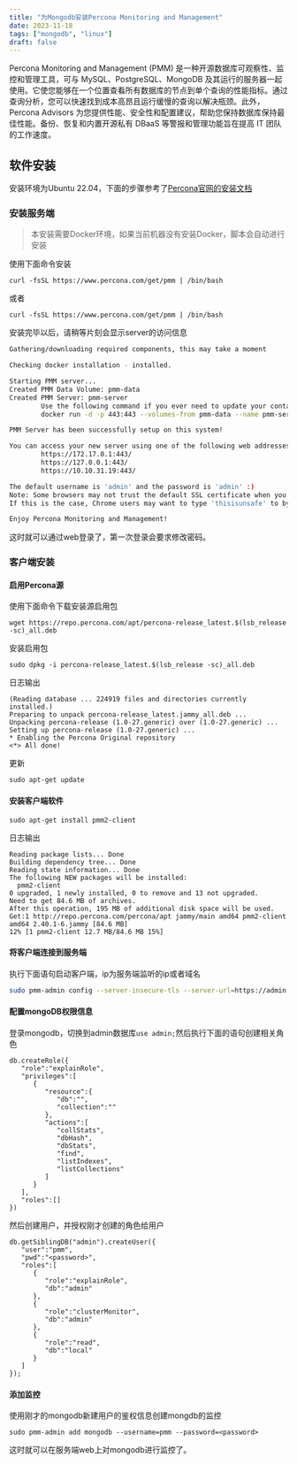 ```yaml
---
title: "为Mongodb安装Percona Monitoring and Management"
date: 2023-11-18
tags: ["mongodb", "linux"]
draft: false
---
```

   Percona Monitoring and Management (PMM) 是一种开源数据库可观察性、监控和管理工具，可与 MySQL、PostgreSQL、MongoDB 及其运行的服务器一起使用。它使您能够在一个位置查看所有数据库的节点到单个查询的性能指标。通过查询分析，您可以快速找到成本高昂且运行缓慢的查询以解决瓶颈。此外，Percona Advisors 为您提供性能、安全性和配置建议，帮助您保持数据库保持最佳性能。备份、恢复和内置开源私有 DBaaS 等警报和管理功能旨在提高 IT 团队的工作速度。

## 软件安装
安装环境为Ubuntu 22.04，下面的步骤参考了[Percona官网的安装文档](https://www.percona.com/software/pmm/quickstart)

### 安装服务端

> 本安装需要Docker环境，如果当前机器没有安装Docker，脚本会自动进行安装

使用下面命令安装
```
curl -fsSL https://www.percona.com/get/pmm | /bin/bash
```
或者
```
curl -fsSL https://www.percona.com/get/pmm | /bin/bash
```
安装完毕以后，请稍等片刻会显示server的访问信息
```bash
Gathering/downloading required components, this may take a moment

Checking docker installation - installed.

Starting PMM server...
Created PMM Data Volume: pmm-data
Created PMM Server: pmm-server
        Use the following command if you ever need to update your container by hand:
        docker run -d -p 443:443 --volumes-from pmm-data --name pmm-server --restart always percona/pmm-server:2

PMM Server has been successfully setup on this system!

You can access your new server using one of the following web addresses:
        https://172.17.0.1:443/
        https://127.0.0.1:443/
        https://10.10.31.19:443/

The default username is 'admin' and the password is 'admin' :)
Note: Some browsers may not trust the default SSL certificate when you first open one of the urls above.
If this is the case, Chrome users may want to type 'thisisunsafe' to bypass the warning.

Enjoy Percona Monitoring and Management!
```
这时就可以通过web登录了，第一次登录会要求修改密码。
### 客户端安装
#### 启用Percona源
使用下面命令下载安装源启用包
```
wget https://repo.percona.com/apt/percona-release_latest.$(lsb_release -sc)_all.deb
```
安装启用包
```
sudo dpkg -i percona-release_latest.$(lsb_release -sc)_all.deb
```
日志输出
```
(Reading database ... 224919 files and directories currently installed.)
Preparing to unpack percona-release_latest.jammy_all.deb ...
Unpacking percona-release (1.0-27.generic) over (1.0-27.generic) ...
Setting up percona-release (1.0-27.generic) ...
* Enabling the Percona Original repository
<*> All done!
```

更新

```
sudo apt-get update
```

#### 安装客户端软件

```
sudo apt-get install pmm2-client
```

日志输出

```
Reading package lists... Done
Building dependency tree... Done
Reading state information... Done
The following NEW packages will be installed:
  pmm2-client
0 upgraded, 1 newly installed, 0 to remove and 13 not upgraded.
Need to get 84.6 MB of archives.
After this operation, 195 MB of additional disk space will be used.
Get:1 http://repo.percona.com/percona/apt jammy/main amd64 pmm2-client amd64 2.40.1-6.jammy [84.6 MB]
12% [1 pmm2-client 12.7 MB/84.6 MB 15%]
```

#### 将客户端连接到服务端

执行下面语句启动客户端，ip为服务端监听的ip或者域名

```bash
sudo pmm-admin config --server-insecure-tls --server-url=https://admin:<password>@10.10.31.19
```

#### 配置mongoDB权限信息
登录mongodb，切换到admin数据库`use admin;`然后执行下面的语句创建相关角色
```
db.createRole({
   "role":"explainRole",
   "privileges":[
      {
         "resource":{
            "db":"",
            "collection":""
         },
         "actions":[
            "collStats",
            "dbHash",
            "dbStats",
            "find",
            "listIndexes",
            "listCollections"
         ]
      }
   ],
   "roles":[]
})
```
然后创建用户，并授权刚才创建的角色给用户
```
db.getSiblingDB("admin").createUser({
   "user":"pmm",
   "pwd":"<password>",
   "roles":[
      {
         "role":"explainRole",
         "db":"admin"
      },
      {
         "role":"clusterMonitor",
         "db":"admin"
      },
      {
         "role":"read",
         "db":"local"
      }
   ]
});
```
#### 添加监控
使用刚才的mongodb新建用户的鉴权信息创建mongdb的监控
```
sudo pmm-admin add mongodb --username=pmm --password=<password>
```
这时就可以在服务端web上对mongodb进行监控了。
